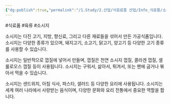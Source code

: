 ```yaml
---
{"dg-publish":true,"permalink":"/1.Study/2.산업/식음료픔 산업/Info_식료품/소시지/","created":"2024-11-20T21:02:28.248+09:00","updated":"2025-06-25T13:52:26.243+09:00"}
---
```


#식료품 #육류 #소시지


소시지는 다진 고기, 지방, 향신료, 그리고 다른 재료들을 섞어서 만든 가공식품입니다. 소시지는 다양한 종류가 있으며, 돼지고기, 소고기, 닭고기, 양고기 등 다양한 고기 종류를 사용할 수 있습니다.

소시지는 일반적으로 껍질에 넣어서 만들며, 껍질은 천연 소시지 껍질, 콜라겐 껍질, 셀룰로오스 껍질 등이 사용됩니다. 소시지는 구워서, 삶아서, 튀겨서, 또는 팬에 굽거나 볶아서 먹을 수 있습니다.

소시지는 샌드위치, 아침 식사, 파스타, 샐러드 등 다양한 요리에 사용됩니다. 소시지는 세계 여러 나라에서 사랑받는 음식이며, 다양한 문화와 요리 전통에서 중요한 역할을 합니다.